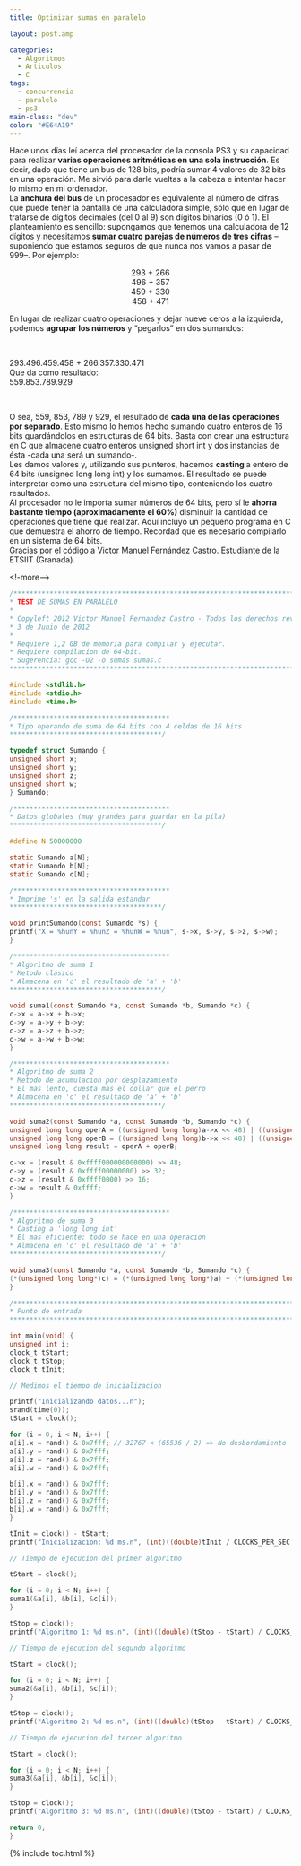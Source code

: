 ```yaml
---
title: Optimizar sumas en paralelo

layout: post.amp

categories:
  - Algoritmos
  - Articulos
  - C
tags:
  - concurrencia
  - paralelo
  - ps3
main-class: "dev"
color: "#E64A19"
---
```

<div>
  Hace unos días leí acerca del procesador de la consola PS3 y su capacidad para realizar <b>varias operaciones aritméticas en una sola instrucción</b>. Es decir, dado que tiene un bus de 128 bits, podría sumar 4 valores de 32 bits en una operación. Me sirvió para darle vueltas a la cabeza e intentar hacer lo mismo en mi ordenador.
</div>

<div>
</div>

<div>
  La <b>anchura del bus</b> de un procesador es equivalente al número de cifras que puede tener la pantalla de una calculadora simple, sólo que en lugar de tratarse de dígitos decimales (del 0 al 9) son dígitos binarios (0 ó 1). El planteamiento es sencillo: supongamos que tenemos una calculadora de 12 dígitos y necesitamos <b>sumar cuatro parejas de números de tres cifras</b> &#8211;suponiendo que estamos seguros de que nunca nos vamos a pasar de 999&#8211;. Por ejemplo:
</div>

<p style="text-align: center;">
  293 + 266<br /> 496 + 357<br /> 459 + 330<br /> 458 + 471
</p>

<div>
  En lugar de realizar cuatro operaciones y dejar nueve ceros a la izquierda, podemos <b>agrupar los números</b> y &#8220;pegarlos&#8221; en dos sumandos:
</div>

&nbsp;

<div>
  293.496.459.458 + 266.357.330.471
</div>

<div>
  Que da como resultado:
</div>

<div>
  559.853.789.929
</div>

&nbsp;

<div>
  O sea, 559, 853, 789 y 929, el resultado de <b>cada una de las operaciones por separado</b>. Esto mismo lo hemos hecho sumando cuatro enteros de 16 bits guardándolos en estructuras de 64 bits. Basta con crear una estructura en C que almacene cuatro enteros unsigned short int y dos instancias de ésta -cada una será un sumando-.
</div>

<div>
</div>

<div>
  Les damos valores y, utilizando sus punteros, hacemos <b>casting </b>a entero de 64 bits (unsigned long long int) y los sumamos. El resultado se puede interpretar como una estructura del mismo tipo, conteniendo los cuatro resultados.
</div>

<div>
</div>

<div>
  Al procesador no le importa sumar números de 64 bits, pero sí le <b>ahorra bastante tiempo (aproximadamente el 60%)</b> disminuir la cantidad de operaciones que tiene que realizar. Aquí incluyo un pequeño programa en C que demuestra el ahorro de tiempo. Recordad que es necesario compilarlo en un sistema de 64 bits.
</div>

<div>
</div>

<div>
</div>

<div>
</div>

<div>
  Gracias por el código a Victor Manuel Fernández Castro. Estudiante de la ETSIIT (Granada).
</div>

<!-more-->

```c
/*******************************************************************************
* TEST DE SUMAS EN PARALELO
*
* Copyleft 2012 Victor Manuel Fernandez Castro - Todos los derechos revocados.
* 3 de Junio de 2012
*
* Requiere 1,2 GB de memoria para compilar y ejecutar.
* Requiere compilacion de 64-bit.
* Sugerencia: gcc -O2 -o sumas sumas.c
******************************************************************************/

#include <stdlib.h>
#include <stdio.h>
#include <time.h>

/***************************************
* Tipo operando de suma de 64 bits con 4 celdas de 16 bits
**************************************/

typedef struct Sumando {
unsigned short x;
unsigned short y;
unsigned short z;
unsigned short w;
} Sumando;

/***************************************
* Datos globales (muy grandes para guardar en la pila)
**************************************/

#define N 50000000

static Sumando a[N];
static Sumando b[N];
static Sumando c[N];

/***************************************
* Imprime 's' en la salida estandar
**************************************/

void printSumando(const Sumando *s) {
printf("X = %hunY = %hunZ = %hunW = %hun", s->x, s->y, s->z, s->w);
}

/***************************************
* Algoritmo de suma 1
* Metodo clasico
* Almacena en 'c' el resultado de 'a' + 'b'
**************************************/

void suma1(const Sumando *a, const Sumando *b, Sumando *c) {
c->x = a->x + b->x;
c->y = a->y + b->y;
c->z = a->z + b->z;
c->w = a->w + b->w;
}

/***************************************
* Algoritmo de suma 2
* Metodo de acumulacion por desplazamiento
* El mas lento, cuesta mas el collar que el perro
* Almacena en 'c' el resultado de 'a' + 'b'
**************************************/

void suma2(const Sumando *a, const Sumando *b, Sumando *c) {
unsigned long long operA = ((unsigned long long)a->x << 48) | ((unsigned long long)a->y << 32) | (a->z << 16) | a->w;
unsigned long long operB = ((unsigned long long)b->x << 48) | ((unsigned long long)b->y << 32) | (b->z << 16) | b->w;
unsigned long long result = operA + operB;

c->x = (result & 0xffff000000000000) >> 48;
c->y = (result & 0xffff00000000) >> 32;
c->z = (result & 0xffff0000) >> 16;
c->w = result & 0xffff;
}

/***************************************
* Algoritmo de suma 3
* Casting a 'long long int'
* El mas eficiente: todo se hace en una operacion
* Almacena en 'c' el resultado de 'a' + 'b'
**************************************/

void suma3(const Sumando *a, const Sumando *b, Sumando *c) {
(*(unsigned long long*)c) = (*(unsigned long long*)a) + (*(unsigned long long*)b);
}

/*******************************************************************************
* Punto de entrada
******************************************************************************/

int main(void) {
unsigned int i;
clock_t tStart;
clock_t tStop;
clock_t tInit;

// Medimos el tiempo de inicializacion

printf("Inicializando datos...n");
srand(time(0));
tStart = clock();

for (i = 0; i < N; i++) {
a[i].x = rand() & 0x7fff; // 32767 < (65536 / 2) => No desbordamiento
a[i].y = rand() & 0x7fff;
a[i].z = rand() & 0x7fff;
a[i].w = rand() & 0x7fff;

b[i].x = rand() & 0x7fff;
b[i].y = rand() & 0x7fff;
b[i].z = rand() & 0x7fff;
b[i].w = rand() & 0x7fff;
}

tInit = clock() - tStart;
printf("Inicializacion: %d ms.n", (int)((double)tInit / CLOCKS_PER_SEC * 1000));

// Tiempo de ejecucion del primer algoritmo

tStart = clock();

for (i = 0; i < N; i++) {
suma1(&a[i], &b[i], &c[i]);
}

tStop = clock();
printf("Algoritmo 1: %d ms.n", (int)((double)(tStop - tStart) / CLOCKS_PER_SEC * 1000));

// Tiempo de ejecucion del segundo algoritmo

tStart = clock();

for (i = 0; i < N; i++) {
suma2(&a[i], &b[i], &c[i]);
}

tStop = clock();
printf("Algoritmo 2: %d ms.n", (int)((double)(tStop - tStart) / CLOCKS_PER_SEC * 1000));

// Tiempo de ejecucion del tercer algoritmo

tStart = clock();

for (i = 0; i < N; i++) {
suma3(&a[i], &b[i], &c[i]);
}

tStop = clock();
printf("Algoritmo 3: %d ms.n", (int)((double)(tStop - tStart) / CLOCKS_PER_SEC * 1000));

return 0;
}
```



{% include toc.html %}
